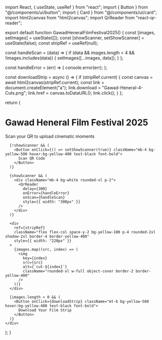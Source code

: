 
import React, { useState, useRef } from "react";
import { Button } from "@/components/ui/button";
import { Card } from "@/components/ui/card";
import html2canvas from "html2canvas";
import QrReader from "react-qr-reader";

export default function GawadHeneralFilmFestival2025() {
  const [images, setImages] = useState([]);
  const [showScanner, setShowScanner] = useState(false);
  const stripRef = useRef(null);

  const handleScan = (data) => {
    if (data && images.length < 4 && !images.includes(data)) {
      setImages([...images, data]);
    }
  };

  const handleError = (err) => {
    console.error(err);
  };

  const downloadStrip = async () => {
    if (stripRef.current) {
      const canvas = await html2canvas(stripRef.current);
      const link = document.createElement("a");
      link.download = "Gawad-Heneral-4-Cuts.png";
      link.href = canvas.toDataURL();
      link.click();
    }
  };

  return (
    <div className="min-h-screen bg-gradient-to-br from-black via-gray-900 to-gray-800 flex flex-col items-center justify-center p-6 text-white">
      <h1 className="text-3xl font-extrabold mb-2 tracking-wide text-yellow-400">
        Gawad Heneral Film Festival 2025
      </h1>
      <p className="text-sm text-gray-300 mb-6 italic">Scan your QR to upload cinematic moments</p>

      {!showScanner && (
        <Button onClick={() => setShowScanner(true)} className="mb-4 bg-yellow-500 hover:bg-yellow-400 text-black font-bold">
          Scan QR Code
        </Button>
      )}

      {showScanner && (
        <div className="mb-4 bg-white rounded-xl p-2">
          <QrReader
            delay={300}
            onError={handleError}
            onScan={handleScan}
            style={{ width: "300px" }}
          />
        </div>
      )}

      <div
        ref={stripRef}
        className="flex flex-col space-y-2 bg-yellow-100 p-4 rounded-2xl shadow-2xl border-4 border-yellow-400"
        style={{ width: "220px" }}
      >
        {images.map((src, index) => (
          <img
            key={index}
            src={src}
            alt={`cut-${index}`}
            className="rounded-xl w-full object-cover border-2 border-yellow-400"
          />
        ))}
      </div>

      {images.length > 0 && (
        <Button onClick={downloadStrip} className="mt-6 bg-yellow-500 hover:bg-yellow-400 text-black font-bold">
          Download Your Film Strip
        </Button>
      )}
    </div>
  );
}
